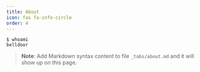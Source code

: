 ```yaml
---
title: About
icon: fas fa-info-circle
order: 4
---
```


```
$ whoami
belldoor
```

> **Note**: Add Markdown syntax content to file `_tabs/about.md` and it will show up on this page.
